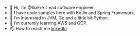- 👋 Hi, I’m @IliaEre. Lead software engineer.
- 🤝 I have code samples here with Kotlin and Spring Framework.
- 👀 I’m interested in JVM, Go and a little bit Python.
- 🌱 I’m currently learning AWS and GCP.
- 📫 How to reach me [linkedIn]()

<!---
IliaEre/IliaEre is a ✨ special ✨ repository because its `README.md` (this file) appears on your GitHub profile.
You can click the Preview link to take a look at your changes.
--->
